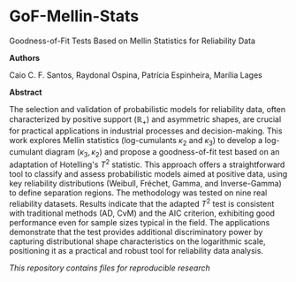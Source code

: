 # GoF-Mellin-Stats

Goodness-of-Fit Tests Based on Mellin Statistics for Reliability Data

**Authors**

Caio C. F. Santos, Raydonal Ospina, Patrícia Espinheira, Marília Lages

**Abstract**

The selection and validation of probabilistic models for reliability data, often characterized by positive support ($\mathbb{R}_+$) and asymmetric shapes, are crucial for practical applications in industrial processes and decision-making. This work explores Mellin statistics (log-cumulants $\kappa_2$ and $\kappa_3$) to develop a log-cumulant diagram $(\kappa_3, \kappa_2)$ and propose a goodness-of-fit test based on an adaptation of Hotelling's $T^2$ statistic. This approach offers a straightforward tool to classify and assess probabilistic models aimed at positive data, using key reliability distributions (Weibull, Fréchet, Gamma, and Inverse-Gamma) to define separation regions. The methodology was tested on nine real reliability datasets. Results indicate that the adapted $T^2$ test is consistent with traditional methods (AD, CvM) and the AIC criterion, exhibiting good performance even for sample sizes typical in the field. The applications demonstrate that the test provides additional discriminatory power by capturing distributional shape characteristics on the logarithmic scale, positioning it as a practical and robust tool for reliability data analysis.

_This repository contains files for reproducible research_
